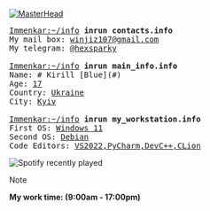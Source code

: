 
[![MasterHead](https://images.wallpapersden.com/image/download/anime-sunset-hd-alone-with-cat_bW5la2iUmZqaraWkpJRmZ21lrWxnZQ.jpg)](https://github.com/hexsparky)
<pre>
<a href="">Immenkar:~/info</a> <strong>inrun contacts.info</strong>
My mail box: <a href="">winjiz107@gmail.com</a>
My telegram: <a href="">@hexsparky</a>
 
<a href="">Immenkar:~/info</a> <strong>inrun main_info.info</strong>
Name: # Kirill [Blue](#)
Age: <a href="">17</a>
Country: <a href="">Ukraine</a>
City: <a href="">Kyiv</a>

<a href="">Immenkar:~/info</a> <strong>inrun my_workstation.info</strong>
First OS: <a href="">Windows 11</a>                  
Second OS: <a href="">Debian</a>            
Code Editors: <a href="">VS2022,PyCharm,DevC++,CLion</a>
</pre>

![Spotify recently played](https://spotify-recently-played-readme.vercel.app/api?user=31hpsunp24ky5ypos3omdc3lels4&count=1)

> [!NOTE]
> <strong>My work time: (9:00am - 17:00pm)</strong>

